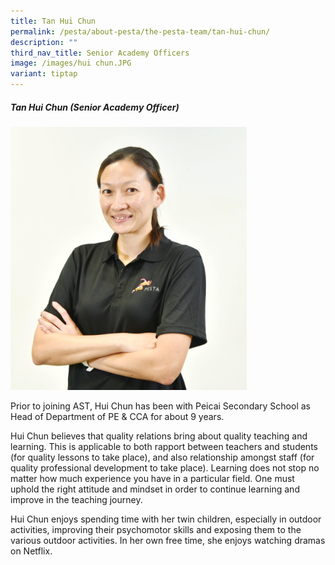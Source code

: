 ```yaml
---
title: Tan Hui Chun
permalink: /pesta/about-pesta/the-pesta-team/tan-hui-chun/
description: ""
third_nav_title: Senior Academy Officers
image: /images/hui chun.JPG
variant: tiptap
---
```

<h5>Tan Hui Chun (Senior Academy Officer)</h5><p></p><div class="isomer-image-wrapper"><img style="width: 75%;" height="auto" width="100%" alt="" src="/images/hui chun.JPG"></div><p>Prior to joining AST, Hui Chun has been with Peicai Secondary School as Head of Department of PE &amp; CCA for about 9 years.</p><p>Hui Chun believes that quality relations bring about quality teaching and learning. This is applicable to both rapport between teachers and students (for quality lessons to take place), and also relationship amongst staff (for quality professional development to take place). Learning does not stop no matter how much experience you have in a particular field. One must uphold the right attitude and mindset in order to continue learning and improve in the teaching journey.</p><p>Hui Chun enjoys spending time with her twin children, especially in outdoor activities, improving their psychomotor skills and exposing them to the various outdoor activities. In her own free time, she enjoys watching dramas on Netflix.</p>